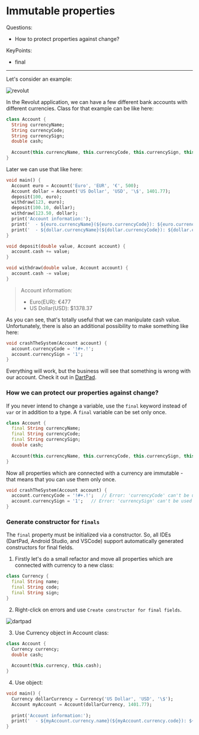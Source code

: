 # Immutable properties

Questions:
- How to protect properties against change?

KeyPoints:
* final

---

Let's consider an example:

![revolut](https://user-images.githubusercontent.com/85095377/182162860-c72f2098-55ca-448d-8e8b-524fae72b575.jpg)


In the Revolut application, we can have a few different bank accounts with different currencies. Class for that example can be like here:

```dart
class Account {
  String currencyName;
  String currencyCode;
  String currencySign;
  double cash;
  
  Account(this.currencyName, this.currencyCode, this.currencySign, this.cash);
}
```

Later we can use that like here:

```dart
void main() {
  Account euro = Account('Euro', 'EUR', '€', 500);
  Account dollar = Account('US Dollar', 'USD', '\$', 1401.77);
  deposit(100, euro);
  withdraw(123, euro);
  deposit(100.10, dollar);
  withdraw(123.50, dollar);
  print('Account information:');
  print('  - ${euro.currencyName}(${euro.currencyCode}): ${euro.currencySign}${euro.cash}');
  print('  - ${dollar.currencyName}(${dollar.currencyCode}): ${dollar.currencySign}${dollar.cash}');
}

void deposit(double value, Account account) {
  account.cash += value;
}

void withdraw(double value, Account account) {
  account.cash -= value;
}
```

> Account information:
>  - Euro(EUR): €477
>  - US Dollar(USD): $1378.37

As you can see, that's totally useful that we can manipulate cash value. Unfortunately, there is also an additional possibility to make something like here:

```dart
void crashTheSystem(Account account) {
  account.currencyCode = '!#+.!';
  account.currencySign = '1';
}
```

Everything will work, but the business will see that something is wrong with our account. Check it out in [DartPad](https://dartpad.dev/?).

### How we can protect our properties against change?
If you never intend to change a variable, use the `final` keyword instead of `var` or in addition to a type. A `final` variable can be set only once.

```dart
class Account {
  final String currencyName;
  final String currencyCode;
  final String currencySign;
  double cash;
  
  Account(this.currencyName, this.currencyCode, this.currencySign, this.cash);
}
```

Now all properties which are connected with a currency are immutable - that means that you can use them only once.

```dart
void crashTheSystem(Account account) {
  account.currencyCode = '!#+.!';   // Error: 'currencyCode' can't be used as a setter because it's final..
  account.currencySign = '1';   // Error: 'currencySign' can't be used as a setter because it's final.
}
```

### Generate constructor for `finals`

The `final` property must be initialized via a constructor. So, all IDEs (DartPad, Android Studio, and VSCode) support automatically generated constructors for final fields. 

1. Firstly let's do a small refactor and move all properties which are connected with currency to a new class:

```dart
class Currency {
  final String name;
  final String code;
  final String sign;
}
```

2. Right-click on errors and use `Create constructor for final fields`.

![dartpad](https://user-images.githubusercontent.com/85095377/182162882-739ec48b-39c1-4b32-b67b-dab4f409f1de.png)


3. Use Currency object in Account class:

```dart
class Account {
  Currency currency;
  double cash;
  
  Account(this.currency, this.cash);
}
```  
4. Use object:

```dart
void main() {
  Currency dollarCurrency = Currency('US Dollar', 'USD', '\$');
  Account myAccount = Account(dollarCurrency, 1401.77);
  
  print('Account information:');
  print('  - ${myAccount.currency.name}(${myAccount.currency.code}): ${myAccount.currency.sign}${myAccount.cash}');
}
```
